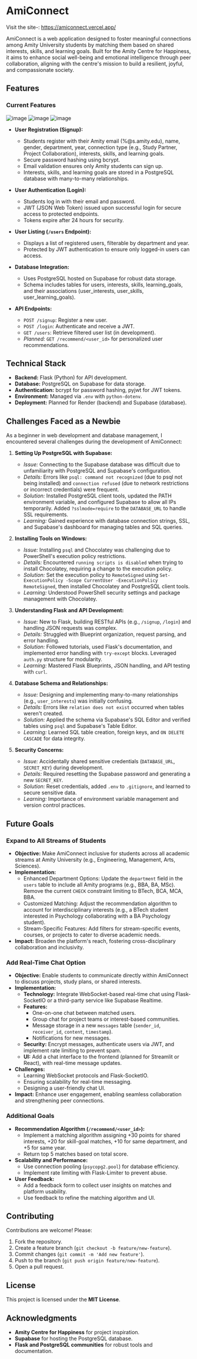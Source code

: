 # AmiConnect
Visit the site-: https://amiconnect.vercel.app/

AmiConnect is a web application designed to foster meaningful connections among Amity University students by matching them based on shared interests, skills, and learning goals. Built for the Amity Centre for Happiness, it aims to enhance social well-being and emotional intelligence through peer collaboration, aligning with the centre's mission to build a resilient, joyful, and compassionate society.

## Features

### Current Features
![image](https://github.com/user-attachments/assets/b99ea8af-a003-4cac-a1e8-d91f31acf04a)
![image](https://github.com/user-attachments/assets/4d35190a-e518-40ba-9720-31acb7cffdc8)
![image](https://github.com/user-attachments/assets/bd715dbf-1af4-498e-8455-39e1c0b0d000)




- **User Registration (Signup):**
  - Students register with their Amity email (%@s.amity.edu), name, gender, department, year, connection type (e.g., Study Partner, Project Collaboration), interests, skills, and learning goals.
  - Secure password hashing using bcrypt.
  - Email validation ensures only Amity students can sign up.
  - Interests, skills, and learning goals are stored in a PostgreSQL database with many-to-many relationships.

- **User Authentication (Login):**
  - Students log in with their email and password.
  - JWT (JSON Web Token) issued upon successful login for secure access to protected endpoints.
  - Tokens expire after 24 hours for security.

- **User Listing (`/users` Endpoint):**
  - Displays a list of registered users, filterable by department and year.
  - Protected by JWT authentication to ensure only logged-in users can access.

- **Database Integration:**
  - Uses PostgreSQL hosted on Supabase for robust data storage.
  - Schema includes tables for users, interests, skills, learning_goals, and their associations (user_interests, user_skills, user_learning_goals).

- **API Endpoints:**
  - `POST /signup`: Register a new user.
  - `POST /login`: Authenticate and receive a JWT.
  - `GET /users`: Retrieve filtered user list (in development).
  - *Planned:* `GET /recommend/<user_id>` for personalized user recommendations.

## Technical Stack

- **Backend:** Flask (Python) for API development.
- **Database:** PostgreSQL on Supabase for data storage.
- **Authentication:** bcrypt for password hashing, pyjwt for JWT tokens.
- **Environment:** Managed via `.env` with `python-dotenv`.
- **Deployment:** Planned for Render (backend) and Supabase (database).

## Challenges Faced as a Newbie

As a beginner in web development and database management, I encountered several challenges during the development of AmiConnect:

1. **Setting Up PostgreSQL with Supabase:**
   - *Issue:* Connecting to the Supabase database was difficult due to unfamiliarity with PostgreSQL and Supabase's configuration.
   - *Details:* Errors like `psql: command not recognized` (due to psql not being installed) and `connection refused` (due to network restrictions or incorrect credentials) were frequent.
   - *Solution:* Installed PostgreSQL client tools, updated the PATH environment variable, and configured Supabase to allow all IPs temporarily. Added `?sslmode=require` to the `DATABASE_URL` to handle SSL requirements.
   - *Learning:* Gained experience with database connection strings, SSL, and Supabase's dashboard for managing tables and SQL queries.

2. **Installing Tools on Windows:**
   - *Issue:* Installing `psql` and Chocolatey was challenging due to PowerShell's execution policy restrictions.
   - *Details:* Encountered `running scripts is disabled` when trying to install Chocolatey, requiring a change to the execution policy.
   - *Solution:* Set the execution policy to `RemoteSigned` using `Set-ExecutionPolicy -Scope CurrentUser -ExecutionPolicy RemoteSigned`, then installed Chocolatey and PostgreSQL client tools.
   - *Learning:* Understood PowerShell security settings and package management with Chocolatey.

3. **Understanding Flask and API Development:**
   - *Issue:* New to Flask, building RESTful APIs (e.g., `/signup`, `/login`) and handling JSON requests was complex.
   - *Details:* Struggled with Blueprint organization, request parsing, and error handling.
   - *Solution:* Followed tutorials, used Flask's documentation, and implemented error handling with `try-except` blocks. Leveraged `auth.py` structure for modularity.
   - *Learning:* Mastered Flask Blueprints, JSON handling, and API testing with `curl`.

4. **Database Schema and Relationships:**
   - *Issue:* Designing and implementing many-to-many relationships (e.g., `user_interests`) was initially confusing.
   - *Details:* Errors like `relation does not exist` occurred when tables weren't created.
   - *Solution:* Applied the schema via Supabase's SQL Editor and verified tables using `psql` and Supabase's Table Editor.
   - *Learning:* Learned SQL table creation, foreign keys, and `ON DELETE CASCADE` for data integrity.

5. **Security Concerns:**
   - *Issue:* Accidentally shared sensitive credentials (`DATABASE_URL`, `SECRET_KEY`) during development.
   - *Details:* Required resetting the Supabase password and generating a new `SECRET_KEY`.
   - *Solution:* Reset credentials, added `.env` to `.gitignore`, and learned to secure sensitive data.
   - *Learning:* Importance of environment variable management and version control practices.

## Future Goals

### Expand to All Streams of Students
- **Objective:** Make AmiConnect inclusive for students across all academic streams at Amity University (e.g., Engineering, Management, Arts, Sciences).
- **Implementation:**
  - Enhanced Department Options: Update the `department` field in the `users` table to include all Amity programs (e.g., BBA, BA, MSc). Remove the current `CHECK` constraint limiting to BTech, BCA, MCA, BBA.
  - Customized Matching: Adjust the recommendation algorithm to account for interdisciplinary interests (e.g., a BTech student interested in Psychology collaborating with a BA Psychology student).
  - Stream-Specific Features: Add filters for stream-specific events, courses, or projects to cater to diverse academic needs.
- **Impact:** Broaden the platform's reach, fostering cross-disciplinary collaboration and inclusivity.

### Add Real-Time Chat Option
- **Objective:** Enable students to communicate directly within AmiConnect to discuss projects, study plans, or shared interests.
- **Implementation:**
  - **Technology:** Integrate WebSocket-based real-time chat using Flask-SocketIO or a third-party service like Supabase Realtime.
  - **Features:**
    - One-on-one chat between matched users.
    - Group chat for project teams or interest-based communities.
    - Message storage in a new `messages` table (`sender_id`, `receiver_id`, `content`, `timestamp`).
    - Notifications for new messages.
  - **Security:** Encrypt messages, authenticate users via JWT, and implement rate limiting to prevent spam.
  - **UI:** Add a chat interface to the frontend (planned for Streamlit or React), with real-time message updates.
- **Challenges:**
  - Learning WebSocket protocols and Flask-SocketIO.
  - Ensuring scalability for real-time messaging.
  - Designing a user-friendly chat UI.
- **Impact:** Enhance user engagement, enabling seamless collaboration and strengthening peer connections.

### Additional Goals
- **Recommendation Algorithm (`/recommend/<user_id>`):**
  - Implement a matching algorithm assigning +30 points for shared interests, +20 for skill-goal matches, +10 for same department, and +5 for same year.
  - Return top 5 matches based on total score.
- **Scalability and Performance:**
  - Use connection pooling (`psycopg2.pool`) for database efficiency.
  - Implement rate limiting with Flask-Limiter to prevent abuse.
- **User Feedback:**
  - Add a feedback form to collect user insights on matches and platform usability.
  - Use feedback to refine the matching algorithm and UI.

## Contributing
Contributions are welcome! Please:
1. Fork the repository.
2. Create a feature branch (`git checkout -b feature/new-feature`).
3. Commit changes (`git commit -m 'Add new feature'`).
4. Push to the branch (`git push origin feature/new-feature`).
5. Open a pull request.

## License
This project is licensed under the **MIT License**.

## Acknowledgments
- **Amity Centre for Happiness** for project inspiration.
- **Supabase** for hosting the PostgreSQL database.
- **Flask and PostgreSQL communities** for robust tools and documentation.
  
